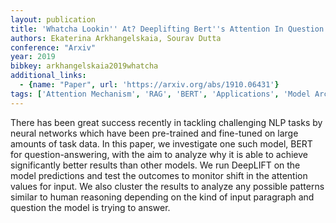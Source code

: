 ```yaml
---
layout: publication
title: 'Whatcha Lookin'' At? Deeplifting Bert''s Attention In Question Answering'
authors: Ekaterina Arkhangelskaia, Sourav Dutta
conference: "Arxiv"
year: 2019
bibkey: arkhangelskaia2019whatcha
additional_links:
  - {name: "Paper", url: 'https://arxiv.org/abs/1910.06431'}
tags: ['Attention Mechanism', 'RAG', 'BERT', 'Applications', 'Model Architecture']
---
```

There has been great success recently in tackling challenging NLP tasks by
neural networks which have been pre-trained and fine-tuned on large amounts of
task data. In this paper, we investigate one such model, BERT for
question-answering, with the aim to analyze why it is able to achieve
significantly better results than other models. We run DeepLIFT on the model
predictions and test the outcomes to monitor shift in the attention values for
input. We also cluster the results to analyze any possible patterns similar to
human reasoning depending on the kind of input paragraph and question the model
is trying to answer.

